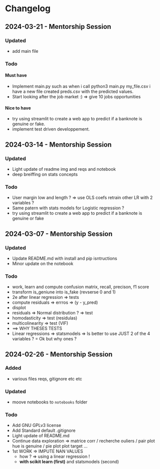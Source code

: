# Changelog


## 2024-03-21 - Mentorship Session

### Updated
- add main file 

### Todo
#### Must have 
- Implement main.py such as when i call python3 main.py my_file.csv i have a new file created preds.csv with the predicted values.
- Start looking after the job market :) => give 10 jobs opportunities 
#### Nice to have
- try using streamlit to create a web app to predict if a banknote is genuine or fake.
- implement test driven developpement.


## 2024-03-14 - Mentorship Session


### Updated
- Light update of readme img and reqs and notebook
- deep breiffing on stats concepts

### Todo
- User margin low and length ? => use OLS coefs retrain other LR with 2 variables ? 
- Same patern with stats models for Logistic regression ?
- try using streamlit to create a web app to predict if a banknote is genuine or fake



## 2024-03-07 - Mentorship Session

### Updated
- Update README.md with install and pip isntructions
- Minor update on the notebook

### Todo
- work, learn and compute confusion matrix, recall, precison, f1 score
- transform is_geniune into is_fake (revserse 0 and 1)
- 2e after linear regression => tests 
 - compute residuals => errros => (y - y_pred)
 - displot 
 - residuals => Normal distribution ? => test 
 - homodasticity => test (residulas) 
 - multicolinearity => test (VIF) 
 - ==> WHY THESES TESTS
 - Linear regressions => statsmodels => Is better to use JUST 2 of the 4 variables ?   = Ok but why ones ?


## 2024-02-26 - Mentorship Session

### Added
- various files reqs, gitignore etc etc

### Updated
- moove notebooks to ```notebooks``` folder

### Todo
- Add GNU GPLv3 license
- Add Standard default .gitignore 
- Light update of README.md
- Continue data exploration => matrice corr / recherche ouliers /  pair plot hue is genuine / pie plot plot target ...
- 1st WORK => IMPUTE NAN VALUES
    - how ? => using a linear regression ! 
    - **with scikit learn (first)** and statsmodels (second) 
    

